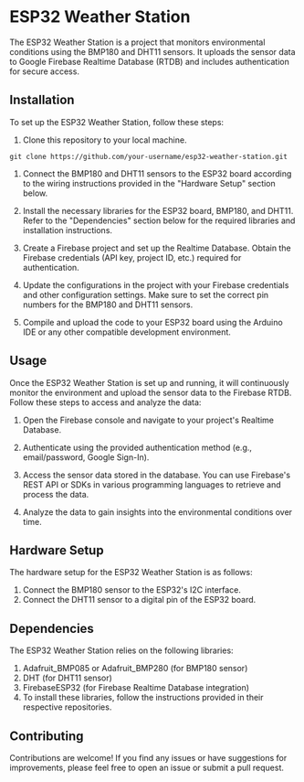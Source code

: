 # ESP32 Weather Station

The ESP32 Weather Station is a project that monitors environmental conditions using the BMP180 and DHT11 sensors. It uploads the sensor data to Google Firebase Realtime Database (RTDB) and includes authentication for secure access.

## Installation

To set up the ESP32 Weather Station, follow these steps:

1. Clone this repository to your local machine.

```shell
git clone https://github.com/your-username/esp32-weather-station.git
 ```
1. Connect the BMP180 and DHT11 sensors to the ESP32 board according to the wiring instructions provided in the "Hardware Setup" section below.

2. Install the necessary libraries for the ESP32 board, BMP180, and DHT11. Refer to the "Dependencies" section below for the required libraries and installation instructions.

3. Create a Firebase project and set up the Realtime Database. Obtain the Firebase credentials (API key, project ID, etc.) required for authentication.

4. Update the configurations in the project with your Firebase credentials and other configuration settings. Make sure to set the correct pin numbers for the BMP180 and DHT11 sensors.

5. Compile and upload the code to your ESP32 board using the Arduino IDE or any other compatible development environment.

## Usage

Once the ESP32 Weather Station is set up and running, it will continuously monitor the environment and upload the sensor data to the Firebase RTDB. Follow these steps to access and analyze the data:

1. Open the Firebase console and navigate to your project's Realtime Database.

2. Authenticate using the provided authentication method (e.g., email/password, Google Sign-In).

3. Access the sensor data stored in the database. You can use Firebase's REST API or SDKs in various programming languages to retrieve and process the data.

4. Analyze the data to gain insights into the environmental conditions over time.

## Hardware Setup

The hardware setup for the ESP32 Weather Station is as follows:

1. Connect the BMP180 sensor to the ESP32's I2C interface.
2. Connect the DHT11 sensor to a digital pin of the ESP32 board.


## **Dependencies**

The ESP32 Weather Station relies on the following libraries:

1. Adafruit_BMP085 or Adafruit_BMP280 (for BMP180 sensor)
2. DHT (for DHT11 sensor)
3. FirebaseESP32 (for Firebase Realtime Database integration)
4. To install these libraries, follow the instructions provided in their respective repositories.

## Contributing
Contributions are welcome! If you find any issues or have suggestions for improvements, please feel free to open an issue or submit a pull request.
